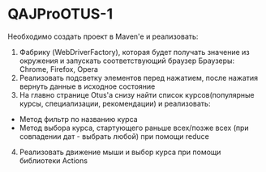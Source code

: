 # QAJProOTUS-1
Необходимо создать проект в Maven'e и реализовать:

1. Фабрику (WebDriverFactory), которая будет получать значение из окружения и запускать соответствующий браузер
Браузеры: Chrome, Firefox, Opera
2. Реализовать подсветку элементов перед нажатием, после нажатия вернуть данные в исходное состояние
3. На главно странице Otus'a снизу найти список курсов(популярные курсы, специализации, рекомендации) и реализовать:
- Метод фильтр по названию курса
- Метод выбора курса, стартующего раньше всех/позже всех (при совпадении дат - выбрать любой) при помощи reduce
4. Реализовать движение мыши и выбор курса при помощи библиотеки Actions
